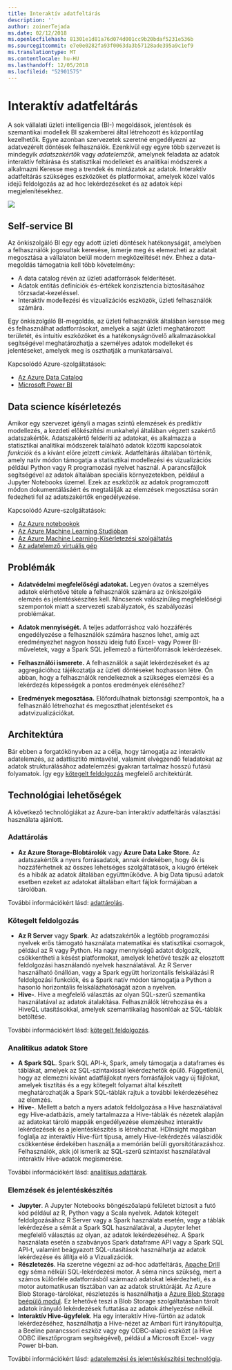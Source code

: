 ```yaml
---
title: Interaktív adatfeltárás
description: ''
author: zoinerTejada
ms.date: 02/12/2018
ms.openlocfilehash: 81301e1d81a76d074d001cc9b20bdaf5231e536b
ms.sourcegitcommit: e7e0e0282fa93f0063da3b57128ade395a9c1ef9
ms.translationtype: MT
ms.contentlocale: hu-HU
ms.lasthandoff: 12/05/2018
ms.locfileid: "52901575"
---
```

# <a name="interactive-data-exploration"></a>Interaktív adatfeltárás

A sok vállalati üzleti intelligencia (BI-) megoldások, jelentések és szemantikai modellek BI szakemberei által létrehozott és központilag kezelhetők. Egyre azonban szervezetek szeretné engedélyezni az adatvezérelt döntések felhasználók. Ezenkívül egy egyre több szervezet is mindegyik *adatszakértők* vagy *adatelemzők*, amelynek feladata az adatok interaktív feltárása és statisztikai modelleket és analitikai módszerek a alkalmazni Keresse meg a trendek és mintázatok az adatok. Interaktív adatfeltárás szükséges eszközöket és platformokat, amelyek közel valós idejű feldolgozás az ad hoc lekérdezéseket és az adatok képi megjelenítésekhez.

![](./images/data-exploration.png)

## <a name="self-service-bi"></a>Self-service BI

Az önkiszolgáló BI egy egy adott üzleti döntések hatékonyságát, amelyben a felhasználók jogosultak keresése, ismerje meg és elemezheti az adatait megosztása a vállalaton belül modern megközelítését név. Ehhez a data-megoldás támogatnia kell több követelmény:

* A data catalog révén az üzleti adatforrások felderítését.
* Adatok entitás definíciók és-értékek konzisztencia biztosításához törzsadat-kezeléssel.
* Interaktív modellezési és vizualizációs eszközök, üzleti felhasználók számára.

Egy önkiszolgáló BI-megoldás, az üzleti felhasználók általában keresse meg és felhasználhat adatforrásokat, amelyek a saját üzleti meghatározott területét, és intuitív eszközöket és a hatékonyságnövelő alkalmazásokkal segítségével meghatározhatja a személyes adatok modelleket és jelentéseket, amelyek meg is oszthatják a munkatársaival.

Kapcsolódó Azure-szolgáltatások:

- [Az Azure Data Catalog](/azure/data-catalog/data-catalog-what-is-data-catalog)
- [Microsoft Power BI](https://powerbi.microsoft.com/)

## <a name="data-science-experimentation"></a>Data science kísérletezés
Amikor egy szervezet igényli a magas szintű elemzések és prediktív modellezés, a kezdeti előkészítési munkahelyi általában végzett szakértő adatszakértők. Adatszakértő felderíti az adatokat, és alkalmazza a statisztikai analitikai módszerek található adatok közötti kapcsolatok *funkciók* és a kívánt előre jelzett *címkék*. Adatfeltárás általában történik, amely natív módon támogatja a statisztikai modellezési és vizualizációs például Python vagy R programozási nyelvet használ. A parancsfájlok segítségével az adatok általában speciális környezetekben, például a Jupyter Notebooks üzemel. Ezek az eszközök az adatok programozott módon dokumentálásáért és megtalálják az elemzések megosztása során fedezheti fel az adatszakértők engedélyezése.

Kapcsolódó Azure-szolgáltatások:

- [Az Azure notebookok](https://notebooks.azure.com/)
- [Az Azure Machine Learning Studióban](/azure/machine-learning/studio/what-is-ml-studio)
- [Az Azure Machine Learning-Kísérletezési szolgáltatás](/azure/machine-learning/preview/experimentation-service-configuration)
- [Az adatelemző virtuális gép](/azure/machine-learning/data-science-virtual-machine/overview)

## <a name="challenges"></a>Problémák

- **Adatvédelmi megfelelőségi adatokat.** Legyen óvatos a személyes adatok elérhetővé tétele a felhasználók számára az önkiszolgáló elemzés és jelentéskészítés kell. Nincsenek valószínűleg megfelelőségi szempontok miatt a szervezeti szabályzatok, és szabályozási problémákat. 

- **Adatok mennyiségét.** A teljes adatforráshoz való hozzáférés engedélyezése a felhasználók számára hasznos lehet, amíg azt eredményezhet nagyon hosszú ideig futó Excel- vagy Power BI-műveletek, vagy a Spark SQL jellemező a fürterőforrások lekérdezések.

- **Felhasználói ismerete.** A felhasználók a saját lekérdezéseket és az aggregációhoz tájékoztatja az üzleti döntéseket hozhasson létre. Ön abban, hogy a felhasználók rendelkeznek a szükséges elemzési és a lekérdezés képességek a pontos eredmények eléréséhez?

- **Eredmények megosztása.** Előfordulhatnak biztonsági szempontok, ha a felhasználó létrehozhat és megoszthat jelentéseket és adatvizualizációkat.

## <a name="architecture"></a>Architektúra

Bár ebben a forgatókönyvben az a célja, hogy támogatja az interaktív adatelemzés, az adattisztító mintavétel, valamint elvégzendő feladatokat az adatok strukturálásához adatelemzési gyakran tartalmaz hosszú futású folyamatok. Így egy [kötegelt feldolgozás](../big-data/batch-processing.md) megfelelő architektúrát.

## <a name="technology-choices"></a>Technológiai lehetőségek

A következő technológiákat az Azure-ban interaktív adatfeltárás választási használata ajánlott.

### <a name="data-storage"></a>Adattárolás

- **Az Azure Storage-Blobtárolók** vagy **Azure Data Lake Store**. Az adatszakértők a nyers forrásadatok, annak érdekében, hogy ők is hozzáférhetnek az összes lehetséges szolgáltatások, a kiugró értékek és a hibák az adatok általában együttműködve. A big Data típusú adatok esetben ezeket az adatokat általában eltart fájlok formájában a tárolóban.

További információkért lásd: [adattárolás](../technology-choices/data-storage.md).

### <a name="batch-processing"></a>Kötegelt feldolgozás

- **Az R Server** vagy **Spark**. Az adatszakértők a legtöbb programozási nyelvek erős támogató használata matematikai és statisztikai csomagok, például az R vagy Python. Ha nagy mennyiségű adatot dolgozik, csökkentheti a késést platformokat, amelyek lehetővé teszik az elosztott feldolgozási használandó nyelvek használatával. Az R Server használható önállóan, vagy a Spark együtt horizontális felskálázási R feldolgozási funkciók, és a Spark natív módon támogatja a Python a hasonló horizontális felskálázhatóságát azon a nyelven.
- **Hive-**. Hive a megfelelő választás az olyan SQL-szerű szemantika használatával az adatok átalakítása. Felhasználók létrehozása és a HiveQL utasításokkal, amelyek szemantikailag hasonlóak az SQL-táblák betöltése.

További információkért lásd: [kötegelt feldolgozás](../technology-choices/batch-processing.md).

### <a name="analytical-data-store"></a>Analitikus adatok Store

- **A Spark SQL**. Spark SQL API-k, Spark, amely támogatja a dataframes és táblákat, amelyek az SQL-szintaxissal lekérdezhetők épülő. Függetlenül, hogy az elemezni kívánt adatfájlokat nyers forrásfájlok vagy új fájlokat, amelyek tisztítás és a egy kötegelt folyamat által készített meghatározhatják a Spark SQL-táblák rajtuk a további lekérdezéséhez az elemzés. 
- **Hive-**. Mellett a batch a nyers adatok feldolgozása a Hive használatával egy Hive-adatbázis, amely tartalmazza a Hive-táblák és nézetek alapján az adatokat tároló mappák engedélyezése elemzéshez interaktív lekérdezések és a jelentéskészítés is létrehozhat. HDInsight magában foglalja az interaktív Hive-fürt típusa, amely Hive-lekérdezés válaszidők csökkentése érdekében használja a memórián belüli gyorsítótárazáshoz. Felhasználók, akik jól ismerik az SQL-szerű szintaxist használatával interaktív Hive-adatok megismerése.

További információkért lásd: [analitikus adattárak](../technology-choices/analytical-data-stores.md).

### <a name="analytics-and-reporting"></a>Elemzések és jelentéskészítés

- **Jupyter**. A Jupyter Notebooks böngészőalapú felületet biztosít a futó kód például az R, Python vagy a Scala nyelvek. Adatok kötegelt feldolgozásához R Server vagy a Spark használata esetén, vagy a táblák lekérdezése a sémát a Spark SQL használatával, a Jupyter lehet megfelelő választás az olyan, az adatok lekérdezéséhez. A Spark használata esetén a szabványos Spark dataframe API vagy a Spark SQL API-t, valamint beágyazott SQL-utasítások használhatja az adatok lekérdezése és állítja elő a Vizualizációk.
- **Részletezés**. Ha szeretne végezni az ad-hoc adatfeltárás, [Apache Drill](https://drill.apache.org/) egy séma nélküli SQL-lekérdezési motor. A séma nincs szükség, mert a számos különféle adatforrásból származó adatokat lekérdezheti, és a motor automatikusan tisztában van az adatok struktúráját.  Az Azure Blob Storage-tárolókat, részletezés is használhatja a [Azure Blob Storage beépülő modul](https://drill.apache.org/docs/azure-blob-storage-plugin/). Ez lehetővé teszi a Blob Storage szolgáltatásban tárolt adatok irányuló lekérdezések futtatása az adatok áthelyezése nélkül. 
- **Interaktív Hive-ügyfelek**. Ha egy interaktív Hive-fürtön az adatok lekérdezéséhez, használhatja a Hive-nézet az Ambari fürt irányítópultja, a Beeline parancssori eszköz vagy egy ODBC-alapú eszközt (a Hive ODBC illesztőprogram segítségével), például a Microsoft Excel- vagy Power bi-ban.

További információkért lásd: [adatelemzési és jelentéskészítési technológia](../technology-choices/analysis-visualizations-reporting.md).
